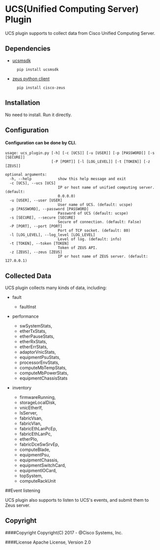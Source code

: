 # UCS(Unified Computing Server) Plugin


UCS plugin supports to collect data from Cisco Unified Computing Server.

## Dependencies

* [ucsmsdk](https://github.com/CiscoUcs/ucsmsdk)
    
        pip install ucsmsdk
    
* [zeus python client](https://github.com/CiscoZeus/python-zeusclient)
    
        pip install cisco-zeus


## Installation
 
 No need to install. Run it directly.

## Configuration
#### Configuration can be done by CLI.

    usage: ucs_plugin.py [-h] [-c [UCS]] [-u [USER]] [-p [PASSWORD]] [-s [SECURE]]
                         [-P [PORT]] [-l [LOG_LEVEL]] [-t [TOKEN]] [-z [ZEUS]]
    
    optional arguments:
      -h, --help            show this help message and exit
      -c [UCS], --ucs [UCS]
                            IP or host name of unified computing server. (default:
                            0.0.0.0)
      -u [USER], --user [USER]
                            User name of UCS. (default: ucspe)
      -p [PASSWORD], --password [PASSWORD]
                            Password of UCS (default: ucspe)
      -s [SECURE], --secure [SECURE]
                            Secure of connection. (default: False)
      -P [PORT], --port [PORT]
                            Port of TCP socket. (default: 80)
      -l [LOG_LEVEL], --log_level [LOG_LEVEL]
                            Level of log. (default: info)
      -t [TOKEN], --token [TOKEN]
                            Token of ZEUS API.
      -z [ZEUS], --zeus [ZEUS]
                            IP or host name of ZEUS server. (default: 127.0.0.1)


## Collected Data
UCS plugin collects many kinds of data, including:

* fault
    * faultInst

* performance
    * swSystemStats,
    * etherTxStats,
    * etherPauseStats,
    * etherRxStats,
    * etherErrStats,
    * adaptorVnicStats,
    * equipmentPsuStats,
    * processorEnvStats,
    * computeMbTempStats,
    * computeMbPowerStats,
    * equipmentChassisStats

* inventory
    * firmwareRunning,
    * storageLocalDisk,
    * vnicEtherIf,
    * lsServer,
    * fabricVsan,
    * fabricVlan,
    * fabricEthLanPcEp,
    * fabricEthLanPc,
    * etherPIo,
    * fabricDceSwSrvEp,
    * computeBlade,
    * equipmentPsu,
    * equipmentChassis,
    * equipmentSwitchCard,
    * equipmentIOCard,
    * topSystem,
    * computeRackUnit

##Event listening

UCS plugin also supports to listen to UCS's events, and submit them to Zeus server.

## Copyright
####Copyright
Copyright(C) 2017 - @Cisco Systems, Inc.

####License
Apache License, Version 2.0
